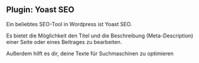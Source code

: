 ## Plugin: Yoast SEO

Ein beliebtes SEO-Tool in Wordpress ist Yoast SEO.

Es bietet die Möglichkeit den Titel und die Beschreibung (Meta-Description) einer Seite oder eines Beitrages zu bearbeiten.

Außerdem hilft es dir, deine Texte für Suchmaschinen zu optimieren
